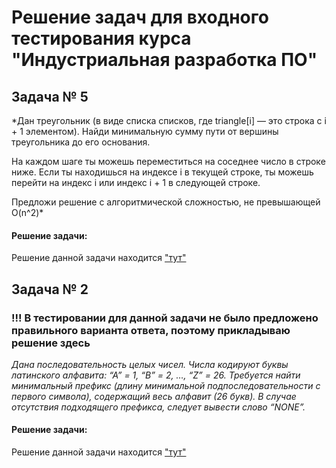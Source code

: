 #  Решение задач для входного тестирования курса "Индустриальная разработка ПО"

 ## Задача № 5
*Дан треугольник (в виде списка списков, где triangle[i] — это строка с i + 1 элементом). Найди минимальную сумму пути от вершины треугольника до его основания.

На каждом шаге ты можешь переместиться на соседнее число в строке ниже. Если ты находишься на индексе i в текущей строке, ты можешь перейти на индекс i или индекс i + 1 в следующей строке.

Предложи решение с алгоритмической сложностью, не превышающей O(n^2)*

#### Решение задачи:
Решение данной задачи находится ["тут"](https://github.com/BerezkaVika/entrance_testing/blob/main/untitled4/Program5.java)


 ## Задача № 2
 ### !!! В тестировании для данной задачи не было предложено правильного варианта ответа, поэтому прикладываю решение здесь
 *Дана последовательность целых чисел. Числа кодируют буквы латинского алфавита: “А” = 1, “B” = 2, …, “Z” = 26. Требуется найти минимальный префикс (длину минимальной подпоследовательности с первого символа), содержащий весь алфавит (26 букв). В случае отсутствия подходящего префикса, следует вывести слово “NONE”.*

 #### Решение задачи:
Решение данной задачи находится ["тут"](https://github.com/BerezkaVika/entrance_testing/blob/main/untitled4/Program2java)
